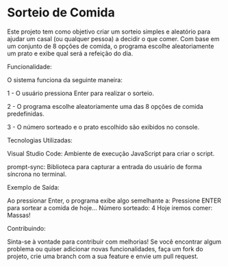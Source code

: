 # Sorteio de Comida

Este projeto tem como objetivo criar um sorteio simples e aleatório para ajudar um casal (ou qualquer pessoa) a decidir o que comer. Com base em um conjunto de 8 opções de comida, o programa escolhe aleatoriamente um prato e exibe qual será a refeição do dia.

Funcionalidade:

O sistema funciona da seguinte maneira:

1 - O usuário pressiona Enter para realizar o sorteio.

2 - O programa escolhe aleatoriamente uma das 8 opções de comida predefinidas.

3 - O número sorteado e o prato escolhido são exibidos no console.

Tecnologias Utilizadas:

Visual Studio Code: Ambiente de execução JavaScript para criar o script.

prompt-sync: Biblioteca para capturar a entrada do usuário de forma síncrona no terminal.

Exemplo de Saída:

Ao pressionar Enter, o programa exibe algo semelhante a:
Pressione ENTER para sortear a comida de hoje...
Número sorteado: 4
Hoje iremos comer: Massas!

Contribuindo:

Sinta-se à vontade para contribuir com melhorias! Se você encontrar algum problema ou quiser adicionar novas funcionalidades, faça um fork do projeto, crie uma branch com a sua feature e envie um pull request.
